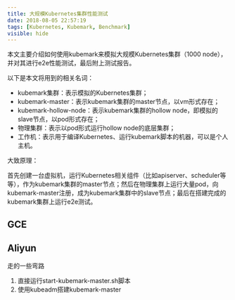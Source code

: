 ```yaml
---
title: 大规模Kubernetes集群性能测试
date: 2018-08-05 22:57:19
tags: [Kubernetes, Kubemark, Benchmark]
visible: hide
---
```


本文主要介绍如何使用kubemark来模拟大规模Kubernetes集群（1000 node），并对其进行e2e性能测试，最后附上测试报告。

以下是本文将用到的相关名词：

- kubemark集群：表示模拟的Kubernetes集群；
- kubemark-master：表示kubemark集群的master节点，以vm形式存在；
- kubemark-hollow-node：表示kubemark集群的hollow node，即模拟的slave节点，以pod形式存在；
- 物理集群：表示以pod形式运行hollow node的底层集群；
- 工作机：表示用于编译Kubernetes、运行kubemark脚本的机器，可以是个人主机。

大致原理：

首先创建一台虚拟机，运行Kubernetes相关组件（比如apiserver、scheduler等等），作为kubemark集群的master节点；然后在物理集群上运行大量pod，向kubemark-master注册，成为kubemark集群中的slave节点；最后在搭建完成的kubemark集群上运行e2e测试。

## GCE

## Aliyun

走的一些弯路

1. 直接运行start-kubemark-master.sh脚本
2. 使用kubeadm搭建kubemark-master

